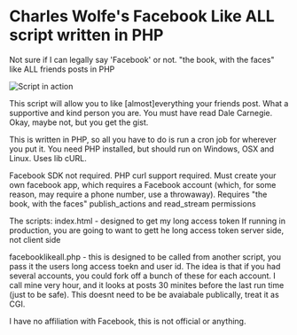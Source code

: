 Charles Wolfe's Facebook Like ALL script written in PHP
==============
Not sure if I can legally say 'Facebook' or not.
"the book, with the faces" like ALL friends posts in PHP

![Script in action](https://i.imgur.com/Ll0irSu.jpg)

This script will allow you to like [almost]everything your friends post.
What a supportive and kind person you are. You must have read Dale Carnegie. Okay, maybe not, but you get the gist.

This is written in PHP, so all you have to do is run a cron job for wherever you put it.
You need PHP installed, but should run on Windows, OSX and Linux.
Uses lib cURL.

Facebook SDK not required.
PHP curl support required.
Must create your own facebook app, which requires a Facebook account (which, for some reason, may require a phone number, use a throwaway).
Requires "the book, with the faces" publish_actions and read_stream permissions



The scripts:
index.html - designed to get my long access token
If running in production, you are going to want to gett he long access token server side, not client side

facebooklikeall.php - this is designed to be called from another script, you pass it the users long access toekn and user id. The idea is that if you had several accounts, you could fork off a bunch of these for each account. I call mine very hour, and it looks at posts 30 minites before the last run time (just to be safe). This doesnt need to be be avaiabale publically, treat it as CGI.

I have no affiliation with Facebook, this is not official or anything.



